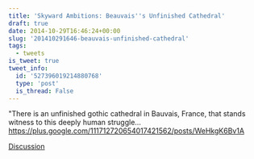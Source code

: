 ```yaml
---
title: 'Skyward Ambitions: Beauvais''s Unfinished Cathedral'
draft: true
date: 2014-10-29T16:46:24+00:00
slug: '201410291646-beauvais-unfinished-cathedral'
tags:
  - tweets
is_tweet: true
tweet_info:
  id: '527396019214880768'
  type: 'post'
  is_thread: False
---
```




"There is an unfinished gothic cathedral in Bauvais, France, that stands witness to this deeply human struggle… <https://plus.google.com/111712720654017421562/posts/WeHkgK6Bv1A>

[Discussion](https://x.com/sytelus/status/527396019214880768)
